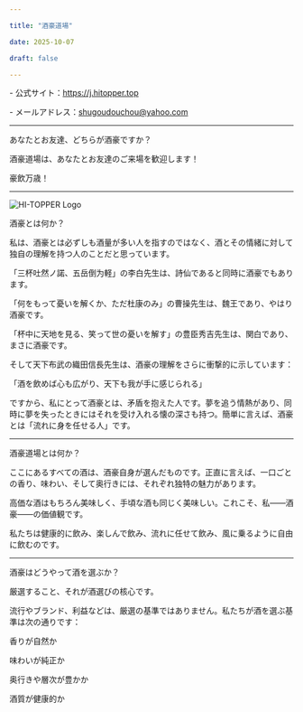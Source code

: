 ```yaml
---

title: "酒豪道場"

date: 2025-10-07

draft: false

---
```


\- 公式サイト：<https://j.hitopper.top>

\- メールアドレス：shugoudouchou@yahoo.com


---

あなたとお友達、どちらが酒豪ですか？

酒豪道場は、あなたとお友達のご来場を歓迎します！

豪飲万歳！

---

![HI-TOPPER Logo](/images/logoF.webp)




酒豪とは何か？



私は、酒豪とは必ずしも酒量が多い人を指すのではなく、酒とその情緒に対して独自の理解を持つ人のことだと思っています。

「三杯吐然ノ諾、五岳倒为軽」の李白先生は、詩仙であると同時に酒豪でもあります。

「何をもって憂いを解くか、ただ杜康のみ」の曹操先生は、魏王であり、やはり酒豪です。

「杯中に天地を見る、笑って世の憂いを解す」の豊臣秀吉先生は、関白であり、まさに酒豪です。

そして天下布武の織田信長先生は、酒豪の理解をさらに衝撃的に示しています：

「酒を飲めば心も広がり、天下も我が手に感じられる」



ですから、私にとって酒豪とは、矛盾を抱えた人です。夢を追う情熱があり、同時に夢を失ったときにはそれを受け入れる懐の深さも持つ。簡単に言えば、酒豪とは「流れに身を任せる人」です。

---

酒豪道場とは何か？



ここにあるすべての酒は、酒豪自身が選んだものです。正直に言えば、一口ごとの香り、味わい、そして奥行きには、それぞれ独特の魅力があります。

高価な酒はもちろん美味しく、手頃な酒も同じく美味しい。これこそ、私――酒豪――の価値観です。

私たちは健康的に飲み、楽しんで飲み、流れに任せて飲み、風に乗るように自由に飲むのです。

---

酒豪はどうやって酒を選ぶか？



厳選すること、それが酒選びの核心です。

流行やブランド、利益などは、厳選の基準ではありません。私たちが酒を選ぶ基準は次の通りです：



香りが自然か



味わいが純正か



奥行きや層次が豊かか



酒質が健康的か

